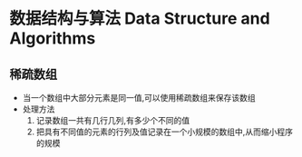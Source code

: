# 数据结构与算法 Data Structure and Algorithms
## 稀疏数组
- 当一个数组中大部分元素是同一值,可以使用稀疏数组来保存该数组
- 处理方法
   1. 记录数组一共有几行几列,有多少个不同的值
   2. 把具有不同值的元素的行列及值记录在一个小规模的数组中,从而缩小程序的规模